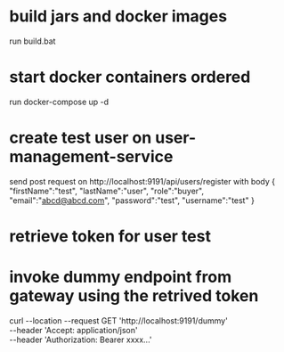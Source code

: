 # build jars and docker images
run build.bat
# start docker containers ordered
run docker-compose up -d
# create test user on user-management-service
send post request on http://localhost:9191/api/users/register with body
{
	"firstName":"test",
	"lastName":"user",
	"role":"buyer",
	"email":"abcd@abcd.com",
	"password":"test",
	"username":"test"
}
# retrieve token for user test

# invoke dummy endpoint from gateway using the retrived token
curl --location --request GET 'http://localhost:9191/dummy' \
--header 'Accept: application/json' \
--header 'Authorization: Bearer xxxx...'
